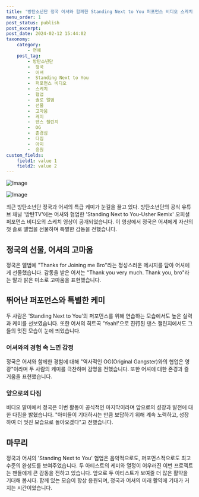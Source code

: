 ```yaml
---
title: '방탄소년단 정국 어셔와 함께한 Standing Next to You 퍼포먼스 비디오 스케치'
menu_order: 1
post_status: publish
post_excerpt: 
post_date: 2024-02-12 15:44:02
taxonomy:
    category:
        - 연예
    post_tag:
        - 방탄소년단
        -  정국
        -  어셔
        -  Standing Next to You
        -  퍼포먼스 비디오
        -  스케치
        -  협업
        -  솔로 앨범
        -  선물
        -  고마움
        -  케미
        -  댄스 챌린지
        -  OG
        -  존경심
        -  다짐
        -  아미
        -  응원
custom_fields:
    field1: value 1
    field2: value 2
---
```


![Image](https://ssl.pstatic.net/mimgnews/image/311/2024/02/12/0001690664_001_20240212090101311.jpg?type=w540)

![Image](https://mimgnews.pstatic.net/image/311/2024/02/12/0001690664_002_20240212090101359.jpg?type=w540)

최근 방탄소년단 정국과 어셔의 특급 케미가 눈길을 끌고 있다. 방탄소년단의 공식 유튜브 채널 '방탄TV'에는 어셔와 협업한 'Standing Next to You-Usher Remix' 오피셜 퍼포먼스 비디오의 스케치 영상이 공개되었습니다. 이 영상에서 정국은 어셔에게 자신의 첫 솔로 앨범을 선물하며 특별한 감동을 전했습니다.
## 정국의 선물, 어셔의 고마움
정국은 앨범에 "Thanks for Joining me Bro"라는 정성스러운 메시지를 담아 어셔에게 선물했습니다. 감동을 받은 어셔는 "Thank you very much. Thank you, bro"라는 말과 밝은 미소로 고마움을 표현했습니다.
## 뛰어난 퍼포먼스와 특별한 케미
두 사람은 'Standing Next to You'의 퍼포먼스를 위해 연습하는 모습에서도 높은 실력과 케미를 선보였습니다. 또한 어셔의 히트곡 'Yeah!'으로 진行된 댄스 챌린지에서도 그들의 멋진 모습이 눈에 띄었습니다.
### 어셔와의 경험 속 느낀 감정
정국은 어셔와 함께한 경험에 대해 "역사적인 OG(Original Gangster)와의 협업은 영광"이라며 두 사람의 케미를 극찬하며 감명을 전했습니다. 또한 어셔에 대한 존경과 즐거움을 표현했습니다.
### 앞으로의 다짐
비디오 말미에서 정국은 이번 활동이 공식적인 마지막이라며 앞으로의 성장과 발전에 대한 다짐을 밝혔습니다. "아미들이 기대하시는 만큼 보답하기 위해 계속 노력하고, 성장하여 더 멋진 모습으로 돌아오겠다"고 전했습니다.
## 마무리
정국과 어셔의 'Standing Next to You' 협업은 음악적으로도, 퍼포먼스적으로도 최고 수준의 완성도를 보여주었습니다. 두 아티스트의 케미와 열정이 어우러진 이번 프로젝트는 팬들에게 큰 감동을 전하고 있습니다. 앞으로 두 아티스트가 보여줄 더 많은 활약을 기대해 봅시다. 함께 있는 모습이 항상 응원되며, 정국과 어셔의 미래 활약에 기대가 커지는 시간이었습니다.
